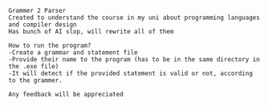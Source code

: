    Grammer 2 Parser
    Created to understand the course in my uni about programming languages and compiler design
    Has bunch of AI slop, will rewrite all of them

    How to run the program?
    -Create a grammar and statement file
    -Provide their name to the program (has to be in the same directory in the .exe file)
    -It will detect if the provided statement is valid or not, according to the grammer.

    Any feedback will be appreciated
